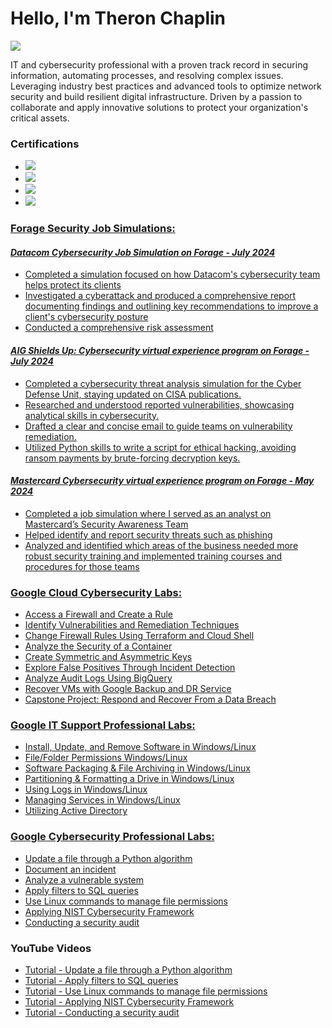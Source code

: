 # Hello, I'm Theron Chaplin
<a href="https://www.linkedin.com/in/theronchaplin/"><img src="https://img.shields.io/badge/-LinkedIn-0072b1?&style=for-the-badge&logo=linkedin&logoColor=white" /></a>

IT and cybersecurity professional with a proven track record in securing information, automating processes, and resolving complex issues. Leveraging industry best practices and advanced tools to optimize network security and build resilient digital infrastructure. Driven by a passion to collaborate and apply innovative solutions to protect your organization's critical assets.

### Certifications

  - <a href="https://www.credly.com/badges/686c3003-4bc5-48b4-9a70-4b1454436f6a/linked_in_profile"><img src="https://img.shields.io/badge/CompTIA%20Security+-red">
  - <a href="https://www.credly.com/badges/a1f6e2b4-1527-4cf6-aa5e-f2f8f2f37080/public_url"><img src="https://img.shields.io/badge/Google%20Cloud%20Cybersecurity-blue">
  - <a href="https://www.credly.com/badges/47995c78-77fd-45f8-8428-9c5a075453fd/linked_in_profile"><img src="https://img.shields.io/badge/Google%20IT%20Support%20Professional-blue">
  - <a href="https://www.credly.com/badges/8ce02f84-c459-4217-b4dd-4cf48e16acfe/linked_in_profile/"><img src="https://img.shields.io/badge/Google%20Cybersecurity%20Professional-blue">


### Forage Security Job Simulations:
#### *Datacom Cybersecurity Job Simulation on Forage - July 2024*
  - Completed a simulation focused on how Datacom's cybersecurity team helps protect its clients
  - Investigated a cyberattack and produced a comprehensive report documenting findings and outlining
key recommendations to improve a client's cybersecurity posture
  - Conducted a comprehensive risk assessment
#### *AIG Shields Up: Cybersecurity virtual experience program on Forage - July 2024*
  - Completed a cybersecurity threat analysis simulation for the Cyber Defense Unit, staying updated on
CISA publications.
  - Researched and understood reported vulnerabilities, showcasing analytical skills in cybersecurity.
  - Drafted a clear and concise email to guide teams on vulnerability remediation.
  - Utilized Python skills to write a script for ethical hacking, avoiding ransom payments by brute-forcing
decryption keys.
#### *Mastercard Cybersecurity virtual experience program on Forage - May 2024*
  - Completed a job simulation where I served as an analyst on Mastercard’s Security Awareness Team
  - Helped identify and report security threats such as phishing
  - Analyzed and identified which areas of the business needed more robust security training and
implemented training courses and procedures for those teams


### Google Cloud Cybersecurity Labs:

  - Access a Firewall and Create a Rule
  - Identify Vulnerabilities and Remediation Techniques
  - Change Firewall Rules Using Terraform and Cloud Shell
  - Analyze the Security of a Container
  - Create Symmetric and Asymmetric Keys
  - Explore False Positives Through Incident Detection
  - Analyze Audit Logs Using BigQuery
  - Recover VMs with Google Backup and DR Service
  - Capstone Project: Respond and Recover From a Data Breach


### Google IT Support Professional Labs:

  - Install, Update, and Remove Software in Windows/Linux
  - File/Folder Permissions Windows/Linux
  - Software Packaging & File Archiving in Windows/Linux
  - Partitioning & Formatting a Drive in Windows/Linux
  - Using Logs in Windows/Linux
  - Managing Services in Windows/Linux
  - Utilizing Active Directory


### Google Cybersecurity Professional Labs:

  - [Update a file through a Python algorithm](https://github.com/theronchaplin/PythonAlgorithm)
  - [Document an incident](https://github.com/theronchaplin/DocumentIncident)
  - [Analyze a vulnerable system](https://github.com/theronchaplin/VulnerableSystem)
  - [Apply filters to SQL queries](https://github.com/theronchaplin/SQLQuery)
  - [Use Linux commands to manage file permissions](https://github.com/theronchaplin/LinuxCommands)
  - [Applying NIST Cybersecurity Framework](https://github.com/theronchaplin/ApplyNIST)
  - [Conducting a security audit](https://github.com/theronchaplin/SecurityAudit)

### YouTube Videos

- [Tutorial - Update a file through a Python algorithm](https://youtu.be/yi9wTrEUIH8)
- [Tutorial - Apply filters to SQL queries](https://youtu.be/Yqom7tpfE8U)
- [Tutorial - Use Linux commands to manage file permissions](https://youtu.be/m_jjfZpxq1I)
- [Tutorial - Applying NIST Cybersecurity Framework](https://youtu.be/aw0lRTLB790)
- [Tutorial - Conducting a security audit](https://youtu.be/gnAeU3vSNAs)

